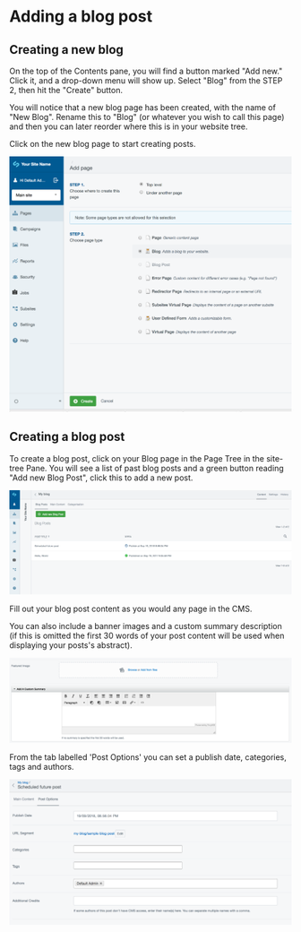 # Adding a blog post

## Creating a new blog

On the top of the Contents pane, you will find a button marked "Add new."  Click it, and a drop-down menu will show up. Select "Blog" from the STEP 2, then hit the "Create" button.

You will notice that a new blog page has been created, with the name of "New Blog". Rename this to "Blog" (or whatever you wish to call this page) and then you can later reorder where this is in your website tree.

Click on the new blog page to start creating posts.

![Adding a blog](_images/blogging-add-blog.png)

## Creating a blog post

To create a blog post, click on your Blog page in the Page Tree in the site-tree Pane. You will see a list of past blog posts and a green button reading "Add new Blog Post", click this to add a new post.

![Adding a blog post](_images/blogging-add-blog-post.png)

Fill out your blog post content as you would any page in the CMS. 

You can also include a banner images and a custom summary description (if this is omitted the first 30 words of your post content will be used when displaying your posts's abstract).

![Banner image and summary](_images/blogging-banner-summary.png)

From the tab labelled 'Post Options'  you can set a publish date, categories, tags and authors.

![Setting blog options](_images/blogging-options.png)